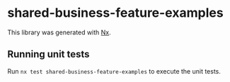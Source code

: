 # shared-business-feature-examples

This library was generated with [Nx](https://nx.dev).

## Running unit tests

Run `nx test shared-business-feature-examples` to execute the unit tests.
